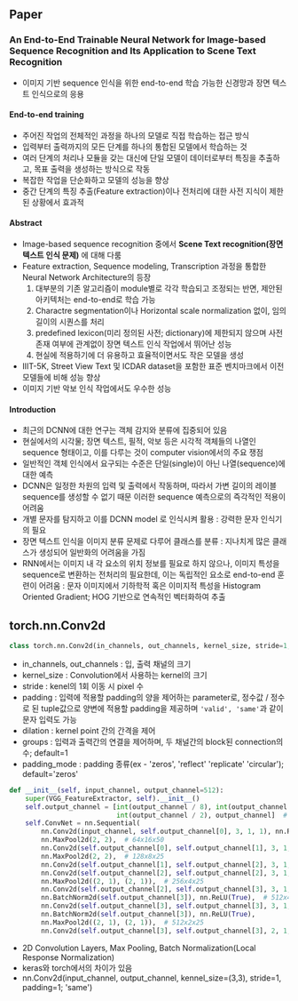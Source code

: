 ## Paper
### An End-to-End Trainable Neural Network for Image-based Sequence Recognition and Its Application to Scene Text Recognition
- 이미지 기반 sequence 인식을 위한 end-to-end 학습 가능한 신경망과 장면 텍스트 인식으로의 응용
#### End-to-end training
- 주어진 작업의 전체적인 과정을 하나의 모델로 직접 학습하는 접근 방식
- 입력부터 출력까지의 모든 단계를 하나의 통합된 모델에서 학습하는 것
- 여러 단계의 처리나 모듈을 갖는 대신에 단일 모델이 데이터로부터 특징을 추출하고, 목표 출력을 생성하는 방식으로 작동
- 복잡한 작업을 단순화하고 모델의 성능을 향상
- 중간 단계의 특징 추출(Feature extraction)이나 전처리에 대한 사전 지식이 제한된 상황에서 효과적

#### Abstract
- Image-based sequence recognition 중에서 **Scene Text recognition(장면 텍스트 인식 문제)** 에 대해 다룸
- Feature extraction, Sequence modeling, Transcription 과정을 통합한 Neural Network Architecture의 등장 
	1. 대부분의 기존 알고리즘이 module별로 각각 학습되고 조정되는 반면, 제안된 아키텍처는 end-to-end로 학습 가능
	2. Charactre segmentation이나 Horizontal scale normalization 없이, 임의 길이의 시퀀스를 처리
	3. predefined lexicon(미리 정의된 사전; dictionary)에 제한되지 않으며 사전 존재 여부에 관계없이 장면 텍스트 인식 작업에서 뛰어난 성능
	4. 현실에 적용하기에 더 유용하고 효율적이면서도 작은 모델을 생성
- IIIT-5K, Street View Text 및 ICDAR dataset을 포함한 표준 벤치마크에서 이전 모델들에 비해 성능 향상
- 이미지 기반 악보 인식 작업에서도 우수한 성능


#### Introduction
- 최근의 DCNN에 대한 연구는 객체 감지와 분류에 집중되어 있음
- 현실에서의 시각물; 장면 텍스트, 필적, 악보 등은 시각적 객체들의 나열인 sequence 형태이고, 이를 다루는 것이 computer vision에서의 주요 쟁점
- 일반적인 객체 인식에서 요구되는 수준은 단일(single)이 아닌 나열(sequence)에 대한 예측
- DCNN은 일정한 차원의 입력 및 출력에서 작동하며, 따라서 가변 길이의 레이블 sequence를 생성할 수 없기 때문 이러한 sequence 예측으로의 즉각적인 적용이 어려움
- 개별 문자를 탐지하고 이를 DCNN model 로 인식시켜 활용 : 강력한 문자 인식기의 필요
- 장면 텍스트 인식을 이미지 분류 문제로 다루어 클래스를 분류 : 지나치게 많은 클래스가 생성되어 일반화의 어려움을 가짐
- RNN에서는 이미지 내 각 요소의 위치 정보를 필요로 하지 않으나, 이미지 특성을 sequence로 변환하는 전처리의 필요한데, 이는 독립적인 요소로 end-to-end 훈련이 어려움 : 문자 이미지에서 기하학적 혹은 이미지적 특성을 Histogram Oriented Gradient; HOG 기반으로 연속적인 벡터화하여 추출


## torch.nn.Conv2d
```python
class torch.nn.Conv2d(in_channels, out_channels, kernel_size, stride=1, padding=0, dilation=1, groups=1, bias=True, padding_mode='zeros', device=None, dtype=None)
```

- in_channels, out_channels : 입, 출력 채널의 크기
- kernel_size : Convolution에서 사용하는 kernel의 크기
- stride : kenel의 1회 이동 시 pixel 수
- padding : 입력에 적용할 padding의 양을 제어하는 parameter로, 정수값 / 정수로 된 tuple값으로 양변에 적용할 padding을 제공하며 `'valid', 'same'`과 같이 문자 입력도 가능
- dilation : kernel point 간의 간격을 제어
- groups : 입력과 출력간의 연결을 제어하며, 두 채널간의 block된 connection의 수; default=1
- padding_mode : padding 종류(ex - 'zeros', 'reflect' 'replicate' 'circular'); default='zeros'

```python
def __init__(self, input_channel, output_channel=512):
	super(VGG_FeatureExtractor, self).__init__()
	self.output_channel = [int(output_channel / 8), int(output_channel / 4),
						   int(output_channel / 2), output_channel]  # [64, 128, 256, 512]
	self.ConvNet = nn.Sequential(
		nn.Conv2d(input_channel, self.output_channel[0], 3, 1, 1), nn.ReLU(True), 
		nn.MaxPool2d(2, 2),  # 64x16x50
		nn.Conv2d(self.output_channel[0], self.output_channel[1], 3, 1, 1), nn.ReLU(True),
		nn.MaxPool2d(2, 2),  # 128x8x25
		nn.Conv2d(self.output_channel[1], self.output_channel[2], 3, 1, 1), nn.ReLU(True),  # 256x8x25
		nn.Conv2d(self.output_channel[2], self.output_channel[2], 3, 1, 1), nn.ReLU(True),
		nn.MaxPool2d((2, 1), (2, 1)),  # 256x4x25
		nn.Conv2d(self.output_channel[2], self.output_channel[3], 3, 1, 1, bias=False),
		nn.BatchNorm2d(self.output_channel[3]), nn.ReLU(True),  # 512x4x25
		nn.Conv2d(self.output_channel[3], self.output_channel[3], 3, 1, 1, bias=False),
		nn.BatchNorm2d(self.output_channel[3]), nn.ReLU(True),
		nn.MaxPool2d((2, 1), (2, 1)),  # 512x2x25
		nn.Conv2d(self.output_channel[3], self.output_channel[3], 2, 1, 0), nn.ReLU(True))  # 512x1x24
```

- 2D Convolution Layers, Max Pooling, Batch Normalization(Local Response Normalization)
- keras와 torch에서의 차이가 있음
- nn.Conv2d(input_channel, output_channel, kennel_size=(3,3), stride=1, padding=1; 'same')